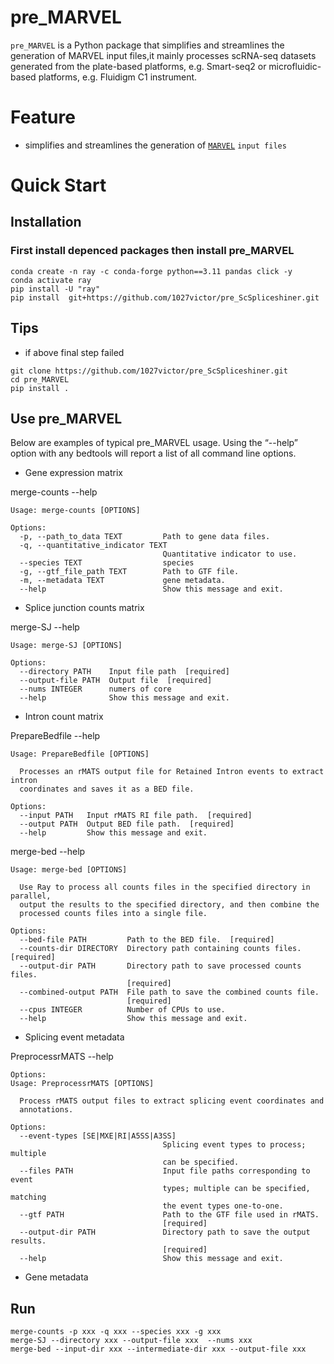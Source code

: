 # pre_MARVEL
`pre_MARVEL` is a Python package that simplifies and streamlines the generation of  MARVEL input files,it mainly processes scRNA-seq datasets generated from the plate-based platforms, e.g. Smart-seq2 or microfluidic-based platforms, e.g. Fluidigm C1 instrument.
# Feature
+ simplifies and streamlines the generation of  [`MARVEL`](https://wenweixiong.github.io/MARVEL_Plate.html) `input files`
# Quick Start
## Installation
###  First install depenced packages then install pre_MARVEL
```
conda create -n ray -c conda-forge python==3.11 pandas click -y
conda activate ray
pip install -U "ray"
pip install  git+https://github.com/1027victor/pre_ScSpliceshiner.git
```

## Tips
+ if above final step failed
```
git clone https://github.com/1027victor/pre_ScSpliceshiner.git
cd pre_MARVEL
pip install .
```
## Use pre_MARVEL
Below are examples of typical pre_MARVEL usage. Using the “--help” option with any bedtools will report a list of all command line options.
+ Gene expression matrix
  
merge-counts --help
```
Usage: merge-counts [OPTIONS]

Options:
  -p, --path_to_data TEXT         Path to gene data files.
  -q, --quantitative_indicator TEXT
                                  Quantitative indicator to use.
  --species TEXT                  species
  -g, --gtf_file_path TEXT        Path to GTF file.
  -m, --metadata TEXT             gene metadata.
  --help                          Show this message and exit.
```
+ Splice junction counts matrix
  
merge-SJ --help
```
Usage: merge-SJ [OPTIONS]

Options:
  --directory PATH    Input file path  [required]
  --output-file PATH  Output file  [required]
  --nums INTEGER      numers of core
  --help              Show this message and exit.

```
+ Intron count matrix

PrepareBedfile --help

```
Usage: PrepareBedfile [OPTIONS]

  Processes an rMATS output file for Retained Intron events to extract intron
  coordinates and saves it as a BED file.

Options:
  --input PATH   Input rMATS RI file path.  [required]
  --output PATH  Output BED file path.  [required]
  --help         Show this message and exit.

```
  
merge-bed --help
```
Usage: merge-bed [OPTIONS]

  Use Ray to process all counts files in the specified directory in parallel,
  output the results to the specified directory, and then combine the
  processed counts files into a single file.

Options:
  --bed-file PATH         Path to the BED file.  [required]
  --counts-dir DIRECTORY  Directory path containing counts files.  [required]
  --output-dir PATH       Directory path to save processed counts files.
                          [required]
  --combined-output PATH  File path to save the combined counts file.
                          [required]
  --cpus INTEGER          Number of CPUs to use.
  --help                  Show this message and exit.

```

+ Splicing event metadata

PreprocessrMATS --help

```
Options:
Usage: PreprocessrMATS [OPTIONS]

  Process rMATS output files to extract splicing event coordinates and
  annotations.

Options:
  --event-types [SE|MXE|RI|A5SS|A3SS]
                                  Splicing event types to process; multiple
                                  can be specified.
  --files PATH                    Input file paths corresponding to event
                                  types; multiple can be specified, matching
                                  the event types one-to-one.
  --gtf PATH                      Path to the GTF file used in rMATS.
                                  [required]
  --output-dir PATH               Directory path to save the output results.
                                  [required]
  --help                          Show this message and exit.
```
+ Gene metadata
## Run
```
merge-counts -p xxx -q xxx --species xxx -g xxx
merge-SJ --directory xxx --output-file xxx  --nums xxx
merge-bed --input-dir xxx --intermediate-dir xxx --output-file xxx
```
